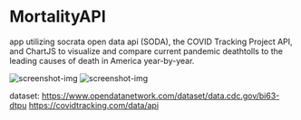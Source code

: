 # MortalityAPI
app utilizing socrata open data api (SODA), the COVID Tracking Project API, and ChartJS to visualize and compare current pandemic deathtolls to the leading causes of death in America year-by-year.

![screenshot-img](https://raw.githubusercontent.com/ChewyPaste/MortalityTracker/master/screenshot1.jpg)
![screenshot-img](https://raw.githubusercontent.com/ChewyPaste/MortalityTracker/master/screenshot2.jpg)

dataset:
https://www.opendatanetwork.com/dataset/data.cdc.gov/bi63-dtpu
https://covidtracking.com/data/api
